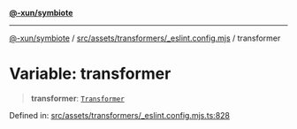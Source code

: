 [**@-xun/symbiote**](../../../../../README.md)

***

[@-xun/symbiote](../../../../../README.md) / [src/assets/transformers/\_eslint.config.mjs](../README.md) / transformer

# Variable: transformer

> **transformer**: [`Transformer`](../../../type-aliases/Transformer.md)

Defined in: [src/assets/transformers/\_eslint.config.mjs.ts:828](https://github.com/Xunnamius/symbiote/blob/0557e914d494aeba06238075ebcfa60296d71fba/src/assets/transformers/_eslint.config.mjs.ts#L828)
